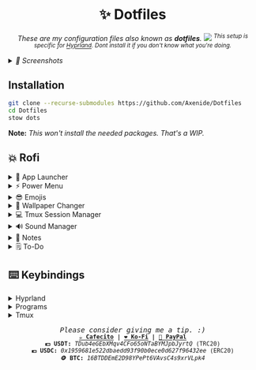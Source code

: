 <h1 align="center">✨ Dotfiles</h1>

<p align="center">
    <i>These are my configuration files also known as <b>dotfiles</b>.
<img src="https://github.com/Axenide/Dotfiles/assets/66109459/5b58549b-96b2-4fe1-9b6e-f81124f2c071">
        <sup>
            This setup is specific for <a href="https://github.com/hyprwm/Hyprland">Hyprland</a>. Dont install it if you don't know what you're doing.
        </sup></i>
</p>

<details>
<summary><i>
📸 Screenshots
</i></summary>
<img src="https://github.com/Axenide/Dotfiles/assets/66109459/fd905fd4-a7ad-4901-974d-06c75f08fbc1">
<img src="https://github.com/Axenide/Dotfiles/assets/66109459/2fca8641-9627-44e9-ad28-a9f40c8f29bb">
<img src="https://github.com/Axenide/Dotfiles/assets/66109459/939b8c8f-3290-4a9f-b44b-fb928cec6851">
</details>

## Installation
```bash
git clone --recurse-submodules https://github.com/Axenide/Dotfiles
cd Dotfiles
stow dots
```
**Note:** *This won't install the needed packages. That's a WIP.*
## 💥 Rofi
<details>
  <summary>🚀 App Launcher</summary>
    <br>
  <img src="https://github.com/Axenide/Dotfiles/assets/66109459/e2168058-8aa7-4e4c-a074-ce03e3a90855">
</details>

<details>
  <summary>⚡ Power Menu</summary>
    <br>
  <img src="https://github.com/Axenide/Dotfiles/assets/66109459/8c1348c7-b152-47b4-b6ce-f38652119071">
</details>

<details>
  <summary>😎 Emojis</summary>
    <br>
  <img src="https://github.com/Axenide/Dotfiles/assets/66109459/ef2928ca-266e-4520-a844-f058a3c2bbdd">
</details>

<details>
  <summary>🎨 Wallpaper Changer</summary>
    <br>
  <img src="https://github.com/Axenide/Dotfiles/assets/66109459/86cfa6c3-a904-4617-9462-d2360fffcda6">
</details>

<details>
  <summary>💻 Tmux Session Manager</summary>
    <br>
  <img src="https://github.com/Axenide/Dotfiles/assets/66109459/af46b79f-f9ee-42c7-990f-d616f8999b49">
</details>

<details>
  <summary>🔊 Sound Manager</summary>
    <br>
  <img src="https://github.com/Axenide/Dotfiles/assets/66109459/09dcebb7-9629-4547-9248-ae1b2bc618e3">
</details>

<details>
  <summary>📝 Notes</summary>
    <br>
  <img src="https://github.com/Axenide/Dotfiles/assets/66109459/4ae56d8c-d3ed-4ec1-a7ee-cbe7367cf084">
</details>

<details>
  <summary>🗒️ To-Do</summary>
    <br>
  <img src="https://github.com/Axenide/Dotfiles/assets/66109459/50e68004-7844-4c43-a799-a7d051daee82">
</details>

## ⌨️ Keybindings

<details>
<summary>Hyprland</summary>

| Keys                                         | Action                          |
|---------------------------------------------:|:--------------------------------|
| `SUPER + C`                                  | Close window                    |
| `SUPER + SHIFT + Escape`                     | Exit Hyprland                   |
| `SUPER + B`                                  | Hide Waybar                     |
| `SUPER + ALT + B`                            | Restart Waybar                  |
| `SUPER + Space`                              | Toggle tiled/floating           |
| `SUPER + P`                                  | Toggle pseudo-tiling            |
| `SUPER + D`                                  | Toggle split                    |
| `SUPER + F`                                  | Fullscreen                      |
| `SUPER + SHIFT + F`                          | Fake Fullscreen                 |
| `SUPER + ALT + F`                            | Maximize                        |
| `SUPER + Y`                                  | Pin window                      |
| `SUPER + G`                                  | Center window                   |
| `SUPER + Arrows or H,J,K,L`                  | Move window focus               |
| `SUPER + SHIFT + Arrows or H,J,K,L`          | Move tiled window               |
| `SUPER + CONTROL + Arrows or H,J,K,L`        | Resize window                   |
| `SUPER + ALT + Arrows or H,J,K,L`            | Move floating window            |
| `SUPER + [1-9][0]`                           | Change workspace [1-10]         |
| `SUPER + SHIFT + [1-9][0]`                   | Move window to workspace [1-10] |
| `SUPER + Z`                                  | Go to previous workspace        |
| `SUPER + SHIFT + Z`<br>`SUPER + Scroll Down` | Go to previous active workspace |
| `SUPER + X`                                  | Go to next workspace            |
| `SUPER + SHIFT + X`<br>`SUPER + Scroll Up`   | Go to next active workspace     |
| `SUPER + Left Click`                         | Drag window                     |
| `SUPER + Right Click`                        | Drag resize window              |

</details>

<details>
<summary>Programs</summary>

| Keys                                         | Action                          |
|---------------------------------------------:|:--------------------------------|
| `SUPER + RETURN`                             | Open Kitty terminal             |
| `SUPER + SHIFT + RETURN`                     | Open floating Kitty terminal    |
| `SUPER + ALT + RETURN`                       | Open Kitty with slurp           |
| `SUPER + T`                                  | Tmux Session Manager            |
| `SUPER + E`                                  | File explorer                   |
| `SUPER + SHIFT + E`                          | Floating file explorer          |
| `SUPER + W`                                  | Firefox                         |
| `SUPER + SHIFT + W`                          | Private Firefox                 |
| `SUPER + R`                                  | App Launcher                    |
| `SUPER + Escape`                             | Powermenu                       |
| `SUPER + .`                                  | Emojis                          |
| `SUPER + ,`                                  | Wallpaper Selector              |
| `SUPER + V`                                  | Sound Manager                   |
| `SUPER + N`                                  | Notes                           |
| `SUPER + Q`                                  | To-Do                           |
| `Print`                                      | Save and copy screenshot        |
| `SHIFT + Print`                              | Copy screenshot                 |
| `SUPER + S`                                  | Save and copy area screenshot   |
| `SUPER + SHIFT + S`                          | Copy area screenshot            |
| `SUPER + A`                                  | Toggle notification center      |

</details>

<details>
<summary>Tmux</summary>

<sub><b>PREFIX</b> is set to <code>CTRL + Space</code></sub>

| Keys                | Action                          |
|--------------------:|:--------------------------------|
| `PREFIX + c`        | Create window                   |
| `SHIFT + ALT + H,L` | Navigate windows                |
| `PREFIX + [1-9]`    | Change to window from 1 to 9    |
| `PREFIX + &`        | Kill window                     |
| `PREFIX + /`        | Vertical split                  |
| `PREFIX + -`        | Horizontal split                |
| `CTRL + H,J,K,L`    | Navigate panes                  |
| `PREFIX + { or }`   | Swap pane position              |
| `PREFIX + q`        | Go to pane pressing a number    |
| `PREFIX + x`        | Kill pane                       |
| `PREFIX + s`        | List sessions                   |
| `PREFIX + w`        | List windows                    |
| `PREFIX + [`        | Yank mode (copy)                |
| `v`                 | Start selection                 |
| `CTRL + v`          | Toggle rectangle/line selection |
| `y`                 | Yank selection                  |

</details>

<p align="center">
<samp>
  <i>Please consider giving me a tip. :)</i>
  <br>
  <sup>
    <b>
    <a href="https://cafecito.app/axenide">☕ Cafecito</a> |
    <a href="https://ko-fi.com/axenide">❤️ Ko-Fi</a> |
    <a href="https://paypal.me/Axenide">💸 PayPal</a>
    </b>
    <br>
    <b>💵 USDT:</b> <i>TDub4eGEbXMqv4CFo65oNTaBYMJpbJyrtQ</i> (TRC20)
    <br>
    <b>💶 USDC:</b> <i>0x1959681e522dbaedd93f90b0ece0d627f96432ee</i> (ERC20)
    <br>
    <b>🪙 BTC:</b> <i>16BTDDEmE2D98YPePt6VAvsC4s9xrVLpk4</i>
  </sup>
</samp>
</p>

